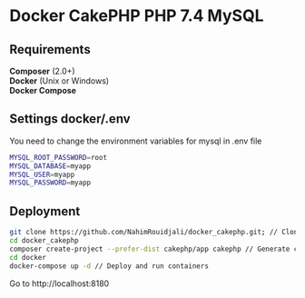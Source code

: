 # Docker CakePHP PHP 7.4 MySQL
## Requirements
**Composer** (2.0+)  
**Docker** (Unix or Windows)  
**Docker Compose**
## Settings docker/.env
You need to change the environment variables for mysql in .env file
```sh
MYSQL_ROOT_PASSWORD=root
MYSQL_DATABASE=myapp
MYSQL_USER=myapp
MYSQL_PASSWORD=myapp
```

## Deployment

```sh
git clone https://github.com/NahimRouidjali/docker_cakephp.git; // Clone repo
cd docker_cakephp
composer create-project --prefer-dist cakephp/app cakephp // Generate cakephp project
cd docker
docker-compose up -d // Deploy and run containers
```
Go to http://localhost:8180
